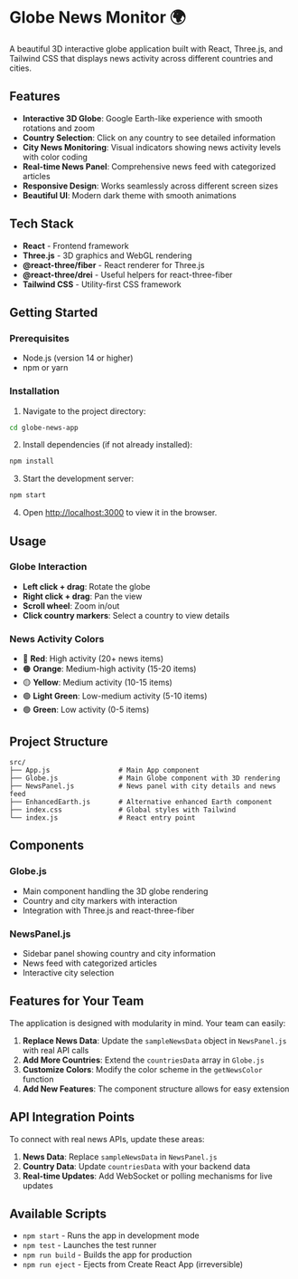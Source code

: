 # Globe News Monitor 🌍

A beautiful 3D interactive globe application built with React, Three.js, and Tailwind CSS that displays news activity across different countries and cities.

## Features

- **Interactive 3D Globe**: Google Earth-like experience with smooth rotations and zoom
- **Country Selection**: Click on any country to see detailed information
- **City News Monitoring**: Visual indicators showing news activity levels with color coding
- **Real-time News Panel**: Comprehensive news feed with categorized articles
- **Responsive Design**: Works seamlessly across different screen sizes
- **Beautiful UI**: Modern dark theme with smooth animations

## Tech Stack

- **React** - Frontend framework
- **Three.js** - 3D graphics and WebGL rendering
- **@react-three/fiber** - React renderer for Three.js
- **@react-three/drei** - Useful helpers for react-three-fiber
- **Tailwind CSS** - Utility-first CSS framework

## Getting Started

### Prerequisites

- Node.js (version 14 or higher)
- npm or yarn

### Installation

1. Navigate to the project directory:
```bash
cd globe-news-app
```

2. Install dependencies (if not already installed):
```bash
npm install
```

3. Start the development server:
```bash
npm start
```

4. Open [http://localhost:3000](http://localhost:3000) to view it in the browser.

## Usage

### Globe Interaction
- **Left click + drag**: Rotate the globe
- **Right click + drag**: Pan the view
- **Scroll wheel**: Zoom in/out
- **Click country markers**: Select a country to view details

### News Activity Colors
- 🔴 **Red**: High activity (20+ news items)
- 🟠 **Orange**: Medium-high activity (15-20 items)
- 🟡 **Yellow**: Medium activity (10-15 items)
- 🟢 **Light Green**: Low-medium activity (5-10 items)
- 🟢 **Green**: Low activity (0-5 items)

## Project Structure

```
src/
├── App.js                 # Main App component
├── Globe.js               # Main Globe component with 3D rendering
├── NewsPanel.js           # News panel with city details and news feed
├── EnhancedEarth.js       # Alternative enhanced Earth component
├── index.css              # Global styles with Tailwind
└── index.js               # React entry point
```

## Components

### Globe.js
- Main component handling the 3D globe rendering
- Country and city markers with interaction
- Integration with Three.js and react-three-fiber

### NewsPanel.js
- Sidebar panel showing country and city information
- News feed with categorized articles
- Interactive city selection

## Features for Your Team

The application is designed with modularity in mind. Your team can easily:

1. **Replace News Data**: Update the `sampleNewsData` object in `NewsPanel.js` with real API calls
2. **Add More Countries**: Extend the `countriesData` array in `Globe.js`
3. **Customize Colors**: Modify the color scheme in the `getNewsColor` function
4. **Add New Features**: The component structure allows for easy extension

## API Integration Points

To connect with real news APIs, update these areas:

1. **News Data**: Replace `sampleNewsData` in `NewsPanel.js`
2. **Country Data**: Update `countriesData` with your backend data
3. **Real-time Updates**: Add WebSocket or polling mechanisms for live updates

## Available Scripts

- `npm start` - Runs the app in development mode
- `npm test` - Launches the test runner
- `npm run build` - Builds the app for production
- `npm run eject` - Ejects from Create React App (irreversible)
